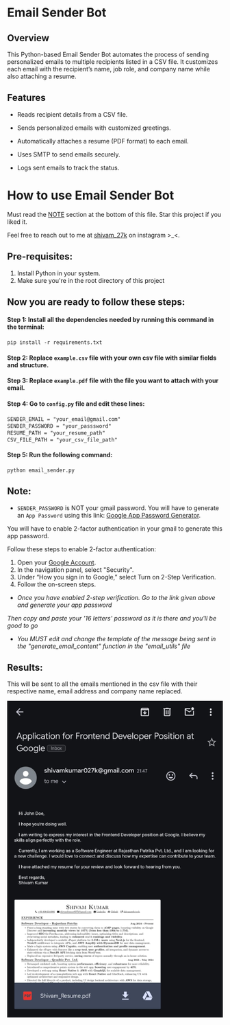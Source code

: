 # Email Sender Bot

## Overview

This Python-based Email Sender Bot automates the process of sending personalized emails to multiple recipients listed in a CSV file. It customizes each email with the recipient’s name, job role, and company name while also attaching a resume.

## Features

* Reads recipient details from a CSV file.

* Sends personalized emails with customized greetings.

* Automatically attaches a resume (PDF format) to each email.

* Uses SMTP to send emails securely.

* Logs sent emails to track the status.

# How to use Email Sender Bot

Must read the [NOTE](#note) section at the bottom of this file.
Star this project if you liked it.

Feel free to reach out to me at [shivam_27k](https://www.instagram.com/shivam_27k/) on instagram >\_<.

## Pre-requisites:

1. Install Python in your system.
2. Make sure you're in the root directory of this project

## Now you are ready to follow these steps:

#### Step 1: Install all the dependencies needed by running this command in the terminal:

`pip install -r requirements.txt`

#### Step 2: Replace `example.csv` file with your own csv file with similar fields and structure.

#### Step 3: Replace `example.pdf` file with the file you want to attach with your email.

#### Step 4: Go to `config.py` file and edit these lines:

```
SENDER_EMAIL = "your_email@gmail.com"
SENDER_PASSWORD = "your_passsword"
RESUME_PATH = "your_resume_path"
CSV_FILE_PATH = "your_csv_file_path"
```

#### Step 5: Run the following command:

```
python email_sender.py
```

## Note:

* `SENDER_PASSWORD` is NOT your gmail password.
You will have to generate an `App Password` using this link: [Google App Password Generator](https://myaccount.google.com/apppasswords).

You will have to enable 2-factor authentication in your gmail to generate this app password.

Follow these steps to enable 2-factor authentication:

1. Open your [Google Account](https://myaccount.google.com/).
2. In the navigation panel, select "Security".
3. Under “How you sign in to Google,” select Turn on 2-Step Verification.
4. Follow the on-screen steps.

* _Once you have enabled 2-step verification. Go to the link given above and generate your app password_

_Then copy and paste your '16 letters' password as it is there and you'll be good to go_

* _You MUST edit and change the template of the message being sent in the "generate_email_content" function in the "email_utils" file_

## Results:

This will be sent to all the emails mentioned in the csv file with their respective name, email address and company name replaced.

![Example image of the email sent](<WhatsApp Image 2025-01-29 at 22.19.23_56f6400b.jpg>)
